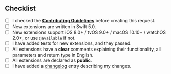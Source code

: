 <!--- Provide a general summary of your changes in the Title above -->

## Checklist
<!--- Please go over all the following points, and put an `x` in all the boxes that apply. -->
<!--- If you're unsure about any of these, don't hesitate to ask. We're here to help! -->
- [ ] I checked the [**Contributing Guidelines**](https://github.com/SwifterSwift/SwifterSwift/blob/master/CONTRIBUTING.md) before creating this request.
- [ ] New extensions are written in Swift 5.0.
- [ ] New extensions support iOS 8.0+ / tvOS 9.0+ / macOS 10.10+ / watchOS 2.0+, or use `@available` if not.
- [ ] I have added tests for new extensions, and they passed.
- [ ] All extensions have a **clear** comments explaining their functionality, all parameters and return type in English.
- [ ] All extensions are declared as **public**.
- [ ] I have added a [changelog](https://github.com/SwifterSwift/SwifterSwift/blob/master/CHANGELOG_GUIDELINES.md) entry describing my changes.
